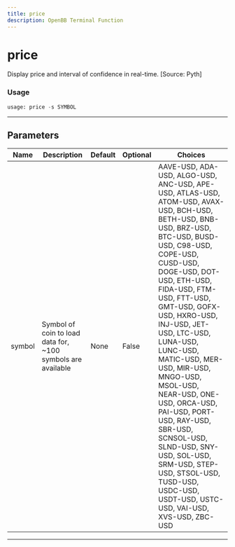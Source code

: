```yaml
---
title: price
description: OpenBB Terminal Function
---
```


# price

Display price and interval of confidence in real-time. [Source: Pyth]

### Usage

```python
usage: price -s SYMBOL
```

---

## Parameters

| Name | Description | Default | Optional | Choices |
| ---- | ----------- | ------- | -------- | ------- |
| symbol | Symbol of coin to load data for, ~100 symbols are available | None | False | AAVE-USD, ADA-USD, ALGO-USD, ANC-USD, APE-USD, ATLAS-USD, ATOM-USD, AVAX-USD, BCH-USD, BETH-USD, BNB-USD, BRZ-USD, BTC-USD, BUSD-USD, C98-USD, COPE-USD, CUSD-USD, DOGE-USD, DOT-USD, ETH-USD, FIDA-USD, FTM-USD, FTT-USD, GMT-USD, GOFX-USD, HXRO-USD, INJ-USD, JET-USD, LTC-USD, LUNA-USD, LUNC-USD, MATIC-USD, MER-USD, MIR-USD, MNGO-USD, MSOL-USD, NEAR-USD, ONE-USD, ORCA-USD, PAI-USD, PORT-USD, RAY-USD, SBR-USD, SCNSOL-USD, SLND-USD, SNY-USD, SOL-USD, SRM-USD, STEP-USD, STSOL-USD, TUSD-USD, USDC-USD, USDT-USD, USTC-USD, VAI-USD, XVS-USD, ZBC-USD |
---

